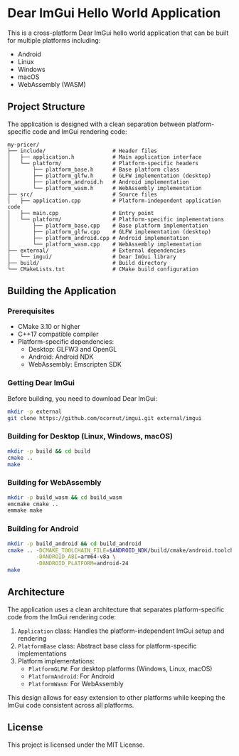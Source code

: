 # Dear ImGui Hello World Application

This is a cross-platform Dear ImGui hello world application that can be built for multiple platforms including:
- Android
- Linux
- Windows
- macOS
- WebAssembly (WASM)

## Project Structure

The application is designed with a clean separation between platform-specific code and ImGui rendering code:

```
my-pricer/
├── include/                     # Header files
│   ├── application.h            # Main application interface
│   └── platform/                # Platform-specific headers
│       ├── platform_base.h      # Base platform class
│       ├── platform_glfw.h      # GLFW implementation (desktop)
│       ├── platform_android.h   # Android implementation
│       └── platform_wasm.h      # WebAssembly implementation
├── src/                         # Source files
│   ├── application.cpp          # Platform-independent application code
│   ├── main.cpp                 # Entry point
│   └── platform/                # Platform-specific implementations
│       ├── platform_base.cpp    # Base platform implementation
│       ├── platform_glfw.cpp    # GLFW implementation (desktop)
│       ├── platform_android.cpp # Android implementation
│       └── platform_wasm.cpp    # WebAssembly implementation
├── external/                    # External dependencies
│   └── imgui/                   # Dear ImGui library
├── build/                       # Build directory
└── CMakeLists.txt               # CMake build configuration
```

## Building the Application

### Prerequisites

- CMake 3.10 or higher
- C++17 compatible compiler
- Platform-specific dependencies:
  - Desktop: GLFW3 and OpenGL
  - Android: Android NDK
  - WebAssembly: Emscripten SDK

### Getting Dear ImGui

Before building, you need to download Dear ImGui:

```bash
mkdir -p external
git clone https://github.com/ocornut/imgui.git external/imgui
```

### Building for Desktop (Linux, Windows, macOS)

```bash
mkdir -p build && cd build
cmake ..
make
```

### Building for WebAssembly

```bash
mkdir -p build_wasm && cd build_wasm
emcmake cmake ..
emmake make
```

### Building for Android

```bash
mkdir -p build_android && cd build_android
cmake .. -DCMAKE_TOOLCHAIN_FILE=$ANDROID_NDK/build/cmake/android.toolchain.cmake \
         -DANDROID_ABI=arm64-v8a \
         -DANDROID_PLATFORM=android-24
make
```

## Architecture

The application uses a clean architecture that separates platform-specific code from the ImGui rendering code:

1. `Application` class: Handles the platform-independent ImGui setup and rendering
2. `PlatformBase` class: Abstract base class for platform-specific implementations
3. Platform implementations:
   - `PlatformGLFW`: For desktop platforms (Windows, Linux, macOS)
   - `PlatformAndroid`: For Android
   - `PlatformWasm`: For WebAssembly

This design allows for easy extension to other platforms while keeping the ImGui code consistent across all platforms.

## License

This project is licensed under the MIT License.
